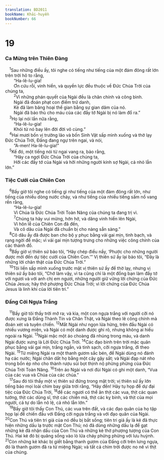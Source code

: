 ```yaml
---
translation: BD2011
bookName: Khải-huyền 
bookNumber: 66
---
```


<div class="title"><h1>19</h1><h3>Ca Mừng trên Thiên Ðàng</h3></div>
<span class="verse kh_19_1"> <sup>1</sup>Sau những điều ấy, tôi nghe có tiếng như tiếng của một đám đông rất lớn trên trời hô to rằng,<br/>  “Ha-lê-lu-gia!<br/>  Ơn cứu rỗi, vinh hiển, và quyền lực đều thuộc về Ðức Chúa Trời của chúng ta,<br/></span>
<span class="verse kh_19_2">  <sup>2</sup>Vì những phán quyết của Ngài đều là chân chính và công bình.<br/>  Ngài đã đoán phạt con điếm trứ danh,<br/>  Kẻ đã làm băng hoại thế gian bằng sự gian dâm của nó.<br/>  Ngài đã báo thù cho máu của các đầy tớ Ngài bị nó làm đổ ra.”<br/></span>
<span class="verse kh_19_3"> <sup>3</sup>Họ lại nói lần nữa rằng,<br/>  “Ha-lê-lu-gia!<br/>  Khói từ nó bay lên đời đời vô cùng.”<br/></span>
<span class="verse kh_19_4"> <sup>4</sup>Hai mươi bốn vị trưởng lão và bốn Sinh Vật sấp mình xuống và thờ lạy Ðức Chúa Trời, Ðấng đang ngự trên ngai, và nói,<br/>  “A-men! Ha-lê-lu-gia!”<br/></span>
<span class="verse kh_19_5"> <sup>5</sup>Kế đó, một tiếng nói từ ngai vang ra, bảo rằng,<br/>  “Hãy ca ngợi Ðức Chúa Trời của chúng ta,<br/>  Hỡi các đầy tớ của Ngài và hỡi những người kính sợ Ngài, cả nhỏ lẫn lớn.”<br/></span>
<div class="title"><h3>Tiệc Cưới của Chiên Con</h3></div>
<span class="verse kh_19_6"> <sup>6</sup>Bấy giờ tôi nghe có tiếng gì như tiếng của một đám đông rất lớn, như tiếng của nhiều dòng nước chảy, và như tiếng của nhiều tiếng sấm nổ vang rền rằng,<br/>  “Ha-lê-lu-gia!<br/>  Vì Chúa là Ðức Chúa Trời Toàn Năng của chúng ta đang trị vì.<br/></span>
<span class="verse kh_19_7">  <sup>7</sup>Chúng ta hãy vui mừng, hớn hở, và dâng vinh hiển lên Ngài,<br/>  Vì hôn lễ của Chiên Con đã đến,<br/>  Và cô dâu của Ngài đã chuẩn bị cho nàng sẵn sàng.”<br/></span>
<span class="verse kh_19_8"> <sup>8</sup>Cô dâu ấy đã được ban cho bộ y phục bằng vải gai mịn, tinh bạch, và rạng ngời để mặc; vì vải gai mịn tượng trưng cho những việc công chính của các thánh đồ.<br/></span>
<span class="verse kh_19_9"> <sup>9</sup>Bấy giờ vị thiên sứ bảo tôi, “Hãy chép điều nầy, ‘Phước cho những người được mời đến dự tiệc cưới của Chiên Con.’” Vị thiên sứ ấy lại bảo tôi, “Ðây là những lời chân thật của Ðức Chúa Trời.”<br/></span>
<span class="verse kh_19_10"> <sup>10</sup>Tôi liền sấp mình xuống trước mặt vị thiên sứ ấy để thờ lạy, nhưng vị thiên sứ ấy bảo tôi, “Chớ làm vậy, vì ta cũng chỉ là một đồng bạn làm đầy tớ với ngươi và với anh chị em ngươi, những người giữ vững lời chứng của Ðức Chúa Jesus; hãy thờ phượng Ðức Chúa Trời; vì lời chứng của Ðức Chúa Jesus là linh khí của lời tiên tri.”<br/></span>
<div class="title"><h3>Ðấng Cỡi Ngựa Trắng</h3></div>
<span class="verse kh_19_11"> <sup>11</sup>Bấy giờ tôi thấy trời mở ra; và kìa, một con ngựa trắng với người cỡi nó được xưng là Ðấng Thành Tín và Chân Thật, và Ngài theo lẽ công chính mà đoán xét và tuyên chiến. </span>
<span class="verse kh_19_12"><sup>12</sup>Mắt Ngài như ngọn lửa hừng, trên đầu Ngài có nhiều vương miện, và Ngài có một danh được ghi rõ, nhưng không ai hiểu ngoài ra Ngài. </span>
<span class="verse kh_19_13"><sup>13</sup>Ngài mặc một áo choàng đã nhúng trong máu, và danh Ngài được xưng là Lời Ðức Chúa Trời. </span>
<span class="verse kh_19_14"><sup>14</sup>Các đạo binh trên trời mặc quân phục bằng vải gai mịn, trắng ngần, và tinh sạch, cỡi ngựa trắng, đi theo Ngài. </span>
<span class="verse kh_19_15"><sup>15</sup>Từ miệng Ngài ra một thanh gươm sắc bén, để Ngài dùng nó đánh hạ các nước; Ngài chăn dắt họ bằng một cây gậy sắt; và Ngài đạp nát nho trong bồn ép nho cho thành rượu sủi bọt thịnh nộ phừng phừng của Ðức Chúa Trời Toàn Năng. </span>
<span class="verse kh_19_16"><sup>16</sup>Trên áo Ngài và nơi đùi Ngài có ghi một danh, “Vua của các vua và Chúa của các chúa.”<br/></span>
<span class="verse kh_19_17"> <sup>17</sup>Sau đó tôi thấy một vị thiên sứ đứng trong mặt trời; vị thiên sứ ấy lớn tiếng bảo mọi loài chim bay giữa trời rằng, “Hãy đến! Hãy tụ họp để dự đại tiệc của Ðức Chúa Trời, </span>
<span class="verse kh_19_18"><sup>18</sup>để các ngươi có thể ăn thịt các vua, thịt các quan tướng, thịt các dũng sĩ, thịt các chiến mã, thịt các kỵ binh, và thịt của mọi người, cả tự do lẫn nô lệ, cả nhỏ lẫn lớn.”<br/></span>
<span class="verse kh_19_19"> <sup>19</sup>Bấy giờ tôi thấy Con Thú, các vua trên đất, và các đạo quân của họ tập họp lại để chiến đấu với Ðấng cỡi ngựa trắng và với đạo quân của Ngài. </span>
<span class="verse kh_19_20"><sup>20</sup>Con Thú và tiên tri giả của nó đều bị bắt sống; tiên tri giả ấy là kẻ đã thực hiện những dấu lạ trước mặt Con Thú; nó đã dùng những dấu lạ để gạt những kẻ đã nhận dấu của Con Thú và những kẻ thờ phượng tượng của Con Thú. Hai kẻ đó bị quăng sống vào lò lửa cháy phừng phừng với lưu huỳnh. </span>
<span class="verse kh_19_21"><sup>21</sup>Còn những kẻ khác bị giết bằng thanh gươm của Ðấng cỡi trên lưng ngựa, đó là thanh gươm đã ra từ miệng Ngài; và tất cả chim trời được no nê vì thịt của chúng.<br/></span>
